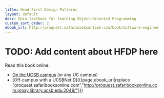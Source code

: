 ```yaml
---
title: Head First Design Patterns
layout: default
desc: Main textbook for learning Object-Oriented Programming
custom_sort_order: 2
ebook_url: http://proquest.safaribooksonline.com/book/software-engineering-and-development/patterns/0596007124
---
```


# TODO: Add content about HFDP here

Read this book online:
* [On the UCSB campus]({{page.ebook_url}}) (or any UC campus)
* [Off-campus with a UCSBNetID]({{page.ebook_url|replace "proquest.safaribooksonline.com","http://proquest.safaribooksonline.com.proxy.library.ucsb.edu:2048/"}})
